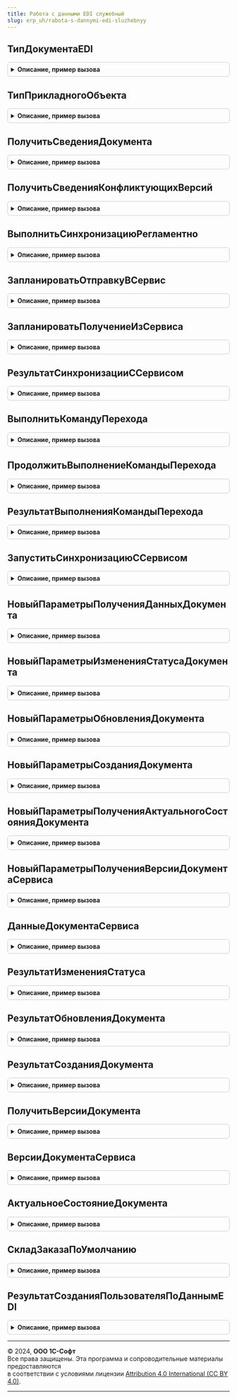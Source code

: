 ```yaml
---
title: Работа с данными EDI служебный
slug: erp_uh/rabota-s-dannymi-edi-sluzhebnyy
---
```



## ТипДокументаEDI
<details style="margin: 1em 0; padding: 0.5em; border: 1px solid #ccc; border-radius: 6px;">

<summary style="font-weight: bold; cursor: pointer;">Описание, пример вызова</summary>

```bsl

Функция ТипДокументаEDI(Знач ПрикладнойОбъект) Экспорт
```

Пример вызова
```bsl
Результат = РаботаСДаннымиEDIСлужебный.ТипДокументаEDI(ПрикладнойОбъект) 
```
</details>

## ТипПрикладногоОбъекта
<details style="margin: 1em 0; padding: 0.5em; border: 1px solid #ccc; border-radius: 6px;">

<summary style="font-weight: bold; cursor: pointer;">Описание, пример вызова</summary>

```bsl

Функция ТипПрикладногоОбъекта(Знач ТипДокументаEDI) Экспорт
```

Пример вызова
```bsl
Результат = РаботаСДаннымиEDIСлужебный.ТипПрикладногоОбъекта(ТипДокументаEDI) 
```
</details>

## ПолучитьСведенияДокумента
<details style="margin: 1em 0; padding: 0.5em; border: 1px solid #ccc; border-radius: 6px;">

<summary style="font-weight: bold; cursor: pointer;">Описание, пример вызова</summary>

```bsl

Функция ПолучитьСведенияДокумента(Знач ПараметрыВыполнения) Экспорт
```

Пример вызова
```bsl
Результат = РаботаСДаннымиEDIСлужебный.ПолучитьСведенияДокумента(ПараметрыВыполнения) 
```
</details>

## ПолучитьСведенияКонфликтующихВерсий
<details style="margin: 1em 0; padding: 0.5em; border: 1px solid #ccc; border-radius: 6px;">

<summary style="font-weight: bold; cursor: pointer;">Описание, пример вызова</summary>

```bsl

// Получает сведения для визуализации ситуации конфликта версий
//
// Параметры:
//  ДанныеДокумента - Структура - см. ДокументыEDIИнтеграция.НовыйДанныеДокумента()
//
// Возвращаемое значение:
//  Структура - см. РаботаСДаннымиEDIСлужебный.СведенияКонфликтующихВерсий()
//
Функция ПолучитьСведенияКонфликтующихВерсий(ДанныеДокумента) Экспорт
```

Пример вызова
```bsl
Результат = РаботаСДаннымиEDIСлужебный.ПолучитьСведенияКонфликтующихВерсий(ДанныеДокумента) 
```
</details>

## ВыполнитьСинхронизациюРегламентно
<details style="margin: 1em 0; padding: 0.5em; border: 1px solid #ccc; border-radius: 6px;">

<summary style="font-weight: bold; cursor: pointer;">Описание, пример вызова</summary>

```bsl

Процедура ВыполнитьСинхронизациюРегламентно() Экспорт
```

Пример вызова
```bsl
РаботаСДаннымиEDIСлужебный.ВыполнитьСинхронизациюРегламентно() 
```
</details>

## ЗапланироватьОтправкуВСервис
<details style="margin: 1em 0; padding: 0.5em; border: 1px solid #ccc; border-radius: 6px;">

<summary style="font-weight: bold; cursor: pointer;">Описание, пример вызова</summary>

```bsl

// Помечает прикладной объект к отправке в сервис.
//
// Параметры:
// 	ДанныеПрикладныхОбъектов - Массив - данные прикладных объектов, которые требуется отправить в сервис
//    см. РаботаСДаннымиEDIКлиентСерверСлужебный.НовыйДанныеДокумента().
// 	Отказ - Булево - флаг ошибки при выполнении метода.
// 	Ошибки - Соответствие - текст ошибки для каждого прикладного объект.
//
Процедура ЗапланироватьОтправкуВСервис(Знач ДанныеПрикладныхОбъектов, Отказ = Ложь, Ошибки = Неопределено) Экспорт
```

Пример вызова
```bsl
РаботаСДаннымиEDIСлужебный.ЗапланироватьОтправкуВСервис(ДанныеПрикладныхОбъектов, Отказ, Ошибки);
```
</details>

## ЗапланироватьПолучениеИзСервиса
<details style="margin: 1em 0; padding: 0.5em; border: 1px solid #ccc; border-radius: 6px;">

<summary style="font-weight: bold; cursor: pointer;">Описание, пример вызова</summary>

```bsl

Процедура ЗапланироватьПолучениеИзСервиса(Знач ДанныеПрикладныхОбъектов, Отказ = Ложь, Ошибки = Неопределено) Экспорт
```

Пример вызова
```bsl
РаботаСДаннымиEDIСлужебный.ЗапланироватьПолучениеИзСервиса(ДанныеПрикладныхОбъектов, Отказ, Ошибки);
```
</details>

## РезультатСинхронизацииССервисом
<details style="margin: 1em 0; padding: 0.5em; border: 1px solid #ccc; border-radius: 6px;">

<summary style="font-weight: bold; cursor: pointer;">Описание, пример вызова</summary>

```bsl

Функция РезультатСинхронизацииССервисом(Знач ПрикладныеОбъекты) Экспорт
```

Пример вызова
```bsl
Результат = РаботаСДаннымиEDIСлужебный.РезультатСинхронизацииССервисом(ПрикладныеОбъекты) 
```
</details>

## ВыполнитьКомандуПерехода
<details style="margin: 1em 0; padding: 0.5em; border: 1px solid #ccc; border-radius: 6px;">

<summary style="font-weight: bold; cursor: pointer;">Описание, пример вызова</summary>

```bsl

// Выполняет построение плана синхронизации с сервисом
//
// Параметры:
// 	ДанныеДокумента - Структура - данные прикладного объекта, который требуется синхронизировать с сервисом
//    см. РаботаСДаннымиEDIКлиентСерверСлужебный.НовыйДанныеДокумента()
// 	КомандаПроцесса - ПеречислениеСсылка.КомандыПроцессаЗаказаEDI - описывает маршрут перехода в рамках
// 	   статусной модели 1С:EDI.
// 	СценарийВыполнения - ПеречислениеСсылка.СценарииВыполненияКомандEDI - характеризует порядок выполнения этапов
// 	   синхронизации с сервисом.
// 	Отказ - Булево - флаг ошибки.
//
Процедура ВыполнитьКомандуПерехода(Знач ДанныеДокумента, Знач КомандаПроцесса, Знач СценарийВыполнения, Экспорт
```

Пример вызова
```bsl
РаботаСДаннымиEDIСлужебный.ВыполнитьКомандуПерехода(ДанныеДокумента, КомандаПроцесса, СценарийВыполнения, );
```
</details>

## ПродолжитьВыполнениеКомандыПерехода
<details style="margin: 1em 0; padding: 0.5em; border: 1px solid #ccc; border-radius: 6px;">

<summary style="font-weight: bold; cursor: pointer;">Описание, пример вызова</summary>

```bsl

// Стартует выполнение последнего принятого к исполнению сценария синхронизации
//
// Параметры:
// 	ПрикладнойОбъект - ОпределяемыйТип.ПрикладнойОбъектEDI - объект синхронизации с сервисом.
// 	ДополнительныеПараметры - Структура - параметры выполнения, которые необходимо передать в обработчики синхронизации,
// 	   например, таблицу сопоставления номенклатуры.
// 	Отказ - Булево - флаг ошибки
//
Процедура ПродолжитьВыполнениеКомандыПерехода(Знач ПрикладнойОбъект, Знач ДополнительныеПараметры = Неопределено, Экспорт
```

Пример вызова
```bsl
РаботаСДаннымиEDIСлужебный.ПродолжитьВыполнениеКомандыПерехода(ПрикладнойОбъект, ДополнительныеПараметры, );
```
</details>

## РезультатВыполненияКомандыПерехода
<details style="margin: 1em 0; padding: 0.5em; border: 1px solid #ccc; border-radius: 6px;">

<summary style="font-weight: bold; cursor: pointer;">Описание, пример вызова</summary>

```bsl

// Возвращает данные по объекту синхронизации.
//
// Параметры:
// 	ПрикладнойОбъект - ОпределяемыйТип.ПрикладнойОбъектEDI - объект синхронизации с сервисом.
// Возвращаемое значение:
// 	Структура - Описание:
// * СостояниеСинхронизации - Структура - текущее состояния синхронизации с сервисом.
// * ДанныеСтатусаДокумента - Структура - локальный кэш записи реестра документов EDI для данного прикладного объекта.
//
Функция РезультатВыполненияКомандыПерехода(Знач ПрикладнойОбъект) Экспорт
```

Пример вызова
```bsl
Результат = РаботаСДаннымиEDIСлужебный.РезультатВыполненияКомандыПерехода(ПрикладнойОбъект) 
```
</details>

## ЗапуститьСинхронизациюССервисом
<details style="margin: 1em 0; padding: 0.5em; border: 1px solid #ccc; border-radius: 6px;">

<summary style="font-weight: bold; cursor: pointer;">Описание, пример вызова</summary>

```bsl

Процедура ЗапуститьСинхронизациюССервисом(Знач ИдентификаторФоновогоЗадания) Экспорт
```

Пример вызова
```bsl
РаботаСДаннымиEDIСлужебный.ЗапуститьСинхронизациюССервисом(ИдентификаторФоновогоЗадания) 
```
</details>

## НовыйПараметрыПолученияДанныхДокумента
<details style="margin: 1em 0; padding: 0.5em; border: 1px solid #ccc; border-radius: 6px;">

<summary style="font-weight: bold; cursor: pointer;">Описание, пример вызова</summary>

```bsl

Функция НовыйПараметрыПолученияДанныхДокумента() Экспорт
```

Пример вызова
```bsl
Результат = РаботаСДаннымиEDIСлужебный.НовыйПараметрыПолученияДанныхДокумента() 
```
</details>

## НовыйПараметрыИзмененияСтатусаДокумента
<details style="margin: 1em 0; padding: 0.5em; border: 1px solid #ccc; border-radius: 6px;">

<summary style="font-weight: bold; cursor: pointer;">Описание, пример вызова</summary>

```bsl

Функция НовыйПараметрыИзмененияСтатусаДокумента() Экспорт
```

Пример вызова
```bsl
Результат = РаботаСДаннымиEDIСлужебный.НовыйПараметрыИзмененияСтатусаДокумента() 
```
</details>

## НовыйПараметрыОбновленияДокумента
<details style="margin: 1em 0; padding: 0.5em; border: 1px solid #ccc; border-radius: 6px;">

<summary style="font-weight: bold; cursor: pointer;">Описание, пример вызова</summary>

```bsl

Функция НовыйПараметрыОбновленияДокумента() Экспорт
```

Пример вызова
```bsl
Результат = РаботаСДаннымиEDIСлужебный.НовыйПараметрыОбновленияДокумента() 
```
</details>

## НовыйПараметрыСозданияДокумента
<details style="margin: 1em 0; padding: 0.5em; border: 1px solid #ccc; border-radius: 6px;">

<summary style="font-weight: bold; cursor: pointer;">Описание, пример вызова</summary>

```bsl

Функция НовыйПараметрыСозданияДокумента() Экспорт
```

Пример вызова
```bsl
Результат = РаботаСДаннымиEDIСлужебный.НовыйПараметрыСозданияДокумента() 
```
</details>

## НовыйПараметрыПолученияАктуальногоСостоянияДокумента
<details style="margin: 1em 0; padding: 0.5em; border: 1px solid #ccc; border-radius: 6px;">

<summary style="font-weight: bold; cursor: pointer;">Описание, пример вызова</summary>

```bsl

Функция НовыйПараметрыПолученияАктуальногоСостоянияДокумента() Экспорт
```

Пример вызова
```bsl
Результат = РаботаСДаннымиEDIСлужебный.НовыйПараметрыПолученияАктуальногоСостоянияДокумента() 
```
</details>

## НовыйПараметрыПолученияВерсииДокументаСервиса
<details style="margin: 1em 0; padding: 0.5em; border: 1px solid #ccc; border-radius: 6px;">

<summary style="font-weight: bold; cursor: pointer;">Описание, пример вызова</summary>

```bsl

Функция НовыйПараметрыПолученияВерсииДокументаСервиса() Экспорт
```

Пример вызова
```bsl
Результат = РаботаСДаннымиEDIСлужебный.НовыйПараметрыПолученияВерсииДокументаСервиса() 
```
</details>

## ДанныеДокументаСервиса
<details style="margin: 1em 0; padding: 0.5em; border: 1px solid #ccc; border-radius: 6px;">

<summary style="font-weight: bold; cursor: pointer;">Описание, пример вызова</summary>

```bsl

Функция ДанныеДокументаСервиса(Знач ПараметрыКоманды) Экспорт
```

Пример вызова
```bsl
Результат = РаботаСДаннымиEDIСлужебный.ДанныеДокументаСервиса(ПараметрыКоманды) 
```
</details>

## РезультатИзмененияСтатуса
<details style="margin: 1em 0; padding: 0.5em; border: 1px solid #ccc; border-radius: 6px;">

<summary style="font-weight: bold; cursor: pointer;">Описание, пример вызова</summary>

```bsl

Функция РезультатИзмененияСтатуса(Знач ПараметрыКоманды) Экспорт
```

Пример вызова
```bsl
Результат = РаботаСДаннымиEDIСлужебный.РезультатИзмененияСтатуса(ПараметрыКоманды) 
```
</details>

## РезультатОбновленияДокумента
<details style="margin: 1em 0; padding: 0.5em; border: 1px solid #ccc; border-radius: 6px;">

<summary style="font-weight: bold; cursor: pointer;">Описание, пример вызова</summary>

```bsl

Функция РезультатОбновленияДокумента(Знач ПараметрыКоманды) Экспорт
```

Пример вызова
```bsl
Результат = РаботаСДаннымиEDIСлужебный.РезультатОбновленияДокумента(ПараметрыКоманды) 
```
</details>

## РезультатСозданияДокумента
<details style="margin: 1em 0; padding: 0.5em; border: 1px solid #ccc; border-radius: 6px;">

<summary style="font-weight: bold; cursor: pointer;">Описание, пример вызова</summary>

```bsl

Функция РезультатСозданияДокумента(Знач ПараметрыКоманды) Экспорт
```

Пример вызова
```bsl
Результат = РаботаСДаннымиEDIСлужебный.РезультатСозданияДокумента(ПараметрыКоманды) 
```
</details>

## ПолучитьВерсииДокумента
<details style="margin: 1em 0; padding: 0.5em; border: 1px solid #ccc; border-radius: 6px;">

<summary style="font-weight: bold; cursor: pointer;">Описание, пример вызова</summary>

```bsl

Функция ПолучитьВерсииДокумента(Знач Документ) Экспорт
```

Пример вызова
```bsl
Результат = РаботаСДаннымиEDIСлужебный.ПолучитьВерсииДокумента(Документ) 
```
</details>

## ВерсииДокументаСервиса
<details style="margin: 1em 0; padding: 0.5em; border: 1px solid #ccc; border-radius: 6px;">

<summary style="font-weight: bold; cursor: pointer;">Описание, пример вызова</summary>

```bsl

Функция ВерсииДокументаСервиса(Знач ПараметрыКоманды) Экспорт
```

Пример вызова
```bsl
Результат = РаботаСДаннымиEDIСлужебный.ВерсииДокументаСервиса(ПараметрыКоманды) 
```
</details>

## АктуальноеСостояниеДокумента
<details style="margin: 1em 0; padding: 0.5em; border: 1px solid #ccc; border-radius: 6px;">

<summary style="font-weight: bold; cursor: pointer;">Описание, пример вызова</summary>

```bsl

Функция АктуальноеСостояниеДокумента(Знач ПараметрыКоманды) Экспорт
```

Пример вызова
```bsl
Результат = РаботаСДаннымиEDIСлужебный.АктуальноеСостояниеДокумента(ПараметрыКоманды) 
```
</details>

## СкладЗаказаПоУмолчанию
<details style="margin: 1em 0; padding: 0.5em; border: 1px solid #ccc; border-radius: 6px;">

<summary style="font-weight: bold; cursor: pointer;">Описание, пример вызова</summary>

```bsl

Функция СкладЗаказаПоУмолчанию(Знач ТипДокументаEDI, Знач КритерииПоискаСклада) Экспорт
```

Пример вызова
```bsl
Результат = РаботаСДаннымиEDIСлужебный.СкладЗаказаПоУмолчанию(ТипДокументаEDI, КритерииПоискаСклада) 
```
</details>

## РезультатСозданияПользователяПоДаннымEDI
<details style="margin: 1em 0; padding: 0.5em; border: 1px solid #ccc; border-radius: 6px;">

<summary style="font-weight: bold; cursor: pointer;">Описание, пример вызова</summary>

```bsl

Функция РезультатСозданияПользователяПоДаннымEDI(Знач МодельСотрудникаEDI) Экспорт
```

Пример вызова
```bsl
Результат = РаботаСДаннымиEDIСлужебный.РезультатСозданияПользователяПоДаннымEDI(МодельСотрудникаEDI) 
```
</details>

---

© 2024, **ООО 1С-Софт**  
Все права защищены. Эта программа и сопроводительные материалы предоставляются  
в соответствии с условиями лицензии [Attribution 4.0 International (CC BY 4.0)](https://creativecommons.org/licenses/by/4.0/legalcode).

---
